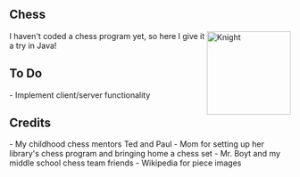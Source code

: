 Chess
--------------
<img src="http://i287.photobucket.com/albums/ll128/patmaster/unnamed_zps68986906.png" width="150" alt="Knight" align="right">
I haven't coded a chess program yet, so here I give it a try in Java!

<h2>To Do</h2>
- Implement client/server functionality

<h2>Credits</h2>
- My childhood chess mentors Ted and Paul
- Mom for setting up her library's chess program and bringing home a chess set
- Mr. Boyt and my middle school chess team friends
- Wikipedia for piece images